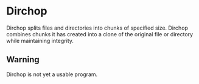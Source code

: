# Dirchop
Dirchop splits files and directories into chunks of specified size. Dirchop combines chunks it has created into a clone of the original file or directory while maintaining integrity.
## Warning
Dirchop is not yet a usable program.
